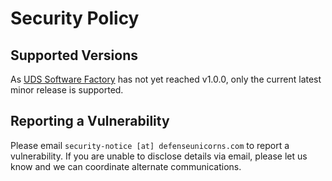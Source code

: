# Security Policy

## Supported Versions

As [UDS Software Factory](https://github.com/defenseunicorns/uds-package-nats) has not yet reached v1.0.0, only the current latest minor release is supported.

## Reporting a Vulnerability

Please email `security-notice [at] defenseunicorns.com` to report a vulnerability. If you are unable to disclose details via email, please let us know and we can coordinate alternate communications.
